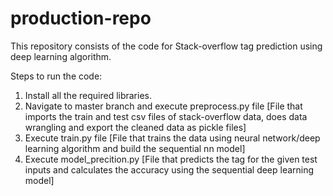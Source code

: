 # production-repo
This repository consists of the code for Stack-overflow tag prediction using deep learning algorithm.

Steps to run the code:

1. Install all the required libraries.
2. Navigate to master branch and execute preprocess.py file [File that imports the train and test csv files of stack-overflow data, does data wrangling and export the cleaned data as pickle files]
3. Execute train.py file [File that trains the data using neural network/deep learning algorithm and build the sequential nn model]
4. Execute model_precition.py [File that predicts the tag for the given test inputs and calculates the accuracy using the sequential deep learning model]
